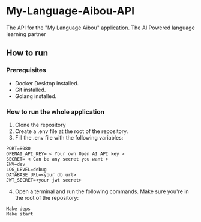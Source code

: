 # My-Language-Aibou-API
The API for the "My Language Aibou" application. The AI Powered language learning partner

## How to run

### Prerequisites

- Docker Desktop installed.
- Git installed.
- Golang installed.

### How to run the whole application

1. Clone the repository
2. Create a .env file at the root of the repository.
3. Fill the .env file with the following variables:
```
PORT=8080
OPENAI_API_KEY= < Your own Open AI API key >
SECRET= < Can be any secret you want >
ENV=dev
LOG_LEVEL=debug
DATABASE_URL=<your db url>
JWT_SECRET=<your jwt secret>
```
4. Open a terminal and run the following commands. Make sure you're in the root of the repository:

```
Make deps
Make start
```
